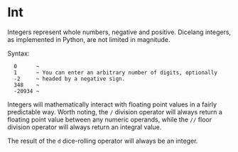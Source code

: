 # Int

Integers represent whole numbers, negative and positive. Dicelang integers, as
implemented in Python, are not limited in magnitude.

Syntax:
```
  0      ~
  1      ~ You can enter an arbitrary number of digits, optionally
  -2     ~ headed by a negative sign.
  348    ~
  -20934 ~
```

Integers will mathematically interact with floating point values in a fairly
predictable way. Worth noting, the `/` division operator will always return a
floating point value between any numeric operands, while the `//` floor
division operator will always return an integral value.

The result of the `d` dice-rolling operator will always be an integer.

